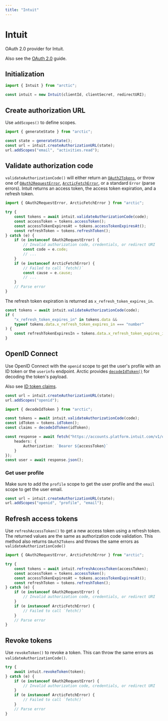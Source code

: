 ```yaml
---
title: "Intuit"
---
```


# Intuit

OAuth 2.0 provider for Intuit.

Also see the [OAuth 2.0](/guides/oauth2) guide.

## Initialization

```ts
import { Intuit } from "arctic";

const intuit = new Intuit(clientId, clientSecret, redirectURI);
```

## Create authorization URL

Use `addScopes()` to define scopes.

```ts
import { generateState } from "arctic";

const state = generateState();
const url = intuit.createAuthorizationURL(state);
url.addScopes("email", "activities.read");
```

## Validate authorization code

`validateAuthorizationCode()` will either return an [`OAuth2Tokens`](/reference/OAuth2Tokens), or throw one of [`OAuth2RequestError`](/reference/OAuth2RequestError), [`ArcticFetchError`](/reference/ArcticFetchError), or a standard `Error` (parse errors). Intuit returns an access token, the access token expiration, and a refresh token.

```ts
import { OAuth2RequestError, ArcticFetchError } from "arctic";

try {
	const tokens = await intuit.validateAuthorizationCode(code);
	const accessToken = tokens.accessToken();
	const accessTokenExpiresAt = tokens.accessTokenExpiresAt();
	const refreshToken = tokens.refreshToken();
} catch (e) {
	if (e instanceof OAuth2RequestError) {
		// Invalid authorization code, credentials, or redirect URI
		const code = e.code;
		// ...
	}
	if (e instanceof ArcticFetchError) {
		// Failed to call `fetch()`
		const cause = e.cause;
		// ...
	}
	// Parse error
}
```

The refresh token expiration is returned as `x_refresh_token_expires_in`.

```ts
const tokens = await intuit.validateAuthorizationCode(code);
if (
	"x_refresh_token_expires_in" in tokens.data &&
	typeof tokens.data.x_refresh_token_expires_in === "number"
) {
	const refreshTokenExpiresIn = tokens.data.x_refresh_token_expires_in;
}
```

## OpenID Connect

Use OpenID Connect with the `openid` scope to get the user's profile with an ID token or the `userinfo` endpoint. Arctic provides [`decodeIdToken()`](/reference/decodeIdToken) for decoding the token's payload.

Also see [ID token claims](https://developer.intuit.com/app/developer/qbo/docs/develop/authentication-and-authorization/openid-connect#obtaining-user-profile-information).

```ts
const url = intuit.createAuthorizationURL(state);
url.addScopes("openid");
```

```ts
import { decodeIdToken } from "arctic";

const tokens = await intuit.validateAuthorizationCode(code);
const idToken = tokens.idToken();
const claims = decodeIdToken(idToken);
```

```ts
const response = await fetch("https://accounts.platform.intuit.com/v1/openid_connect/userinfo", {
	headers: {
		Authorization: `Bearer ${accessToken}`
	}
});
const user = await response.json();
```

### Get user profile

Make sure to add the `profile` scope to get the user profile and the `email` scope to get the user email.

```ts
const url = intuit.createAuthorizationURL(state);
url.addScopes("openid", "profile", "email");
```

## Refresh access tokens

Use `refreshAccessToken()` to get a new access token using a refresh token. The returned values are the same as authorization code validation. This method also returns `OAuth2Tokens` and throws the same errors as `validateAuthorizationCode()`

```ts
import { OAuth2RequestError, ArcticFetchError } from "arctic";

try {
	const tokens = await intuit.refreshAccessToken(accessToken);
	const accessToken = tokens.accessToken();
	const accessTokenExpiresAt = tokens.accessTokenExpiresAt();
	const refreshToken = tokens.refreshToken();
} catch (e) {
	if (e instanceof OAuth2RequestError) {
		// Invalid authorization code, credentials, or redirect URI
	}
	if (e instanceof ArcticFetchError) {
		// Failed to call `fetch()`
	}
	// Parse error
}
```

## Revoke tokens

Use `revokeToken()` to revoke a token. This can throw the same errors as `validateAuthorizationCode()`.

```ts
try {
	await intuit.revokeToken(token);
} catch (e) {
	if (e instanceof OAuth2RequestError) {
		// Invalid authorization code, credentials, or redirect URI
	}
	if (e instanceof ArcticFetchError) {
		// Failed to call `fetch()`
	}
	// Parse error
}
```
